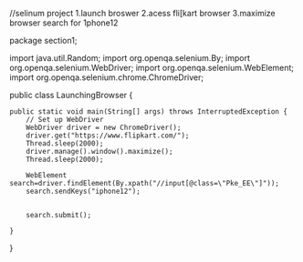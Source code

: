 //selinum project 
1.launch broswer
2.acess fli[kart browser
3.maximize browser
search for 1phone12


package section1;

import java.util.Random;
import org.openqa.selenium.By;
import org.openqa.selenium.WebDriver;
import org.openqa.selenium.WebElement;
import org.openqa.selenium.chrome.ChromeDriver;

public class LaunchingBrowser {

    public static void main(String[] args) throws InterruptedException {
        // Set up WebDriver
        WebDriver driver = new ChromeDriver();
        driver.get("https://www.flipkart.com/");
        Thread.sleep(2000);
        driver.manage().window().maximize();
        Thread.sleep(2000);
        
        WebElement search=driver.findElement(By.xpath("//input[@class=\"Pke_EE\"]"));
        search.sendKeys("iphone12");
       
        
        search.submit();

    }
}

